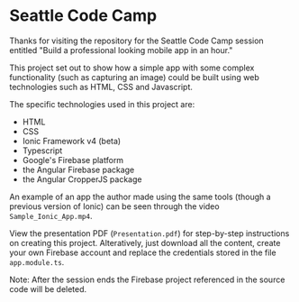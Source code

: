 # Seattle Code Camp

Thanks for visiting the repository for the Seattle Code Camp session entitled "Build a professional looking mobile app in an hour."

This project set out to show how a simple app with some complex functionality (such as capturing an image) could be built using web technologies such as HTML, CSS and Javascript.

The specific technologies used in this project are:

- HTML
- CSS
- Ionic Framework v4 (beta)
- Typescript
- Google's Firebase platform
- the Angular Firebase package
- the Angular CropperJS package

An example of an app the author made using the same tools (though a previous version of Ionic) can be seen through the video ```Sample_Ionic_App.mp4```.

View the presentation PDF (```Presentation.pdf```) for step-by-step instructions on creating this project. Alteratively, just download all the content, create your own Firebase account and replace the credentials stored in the file ```app.module.ts```.

Note: After the session ends the Firebase project referenced in the source code will be 
deleted.